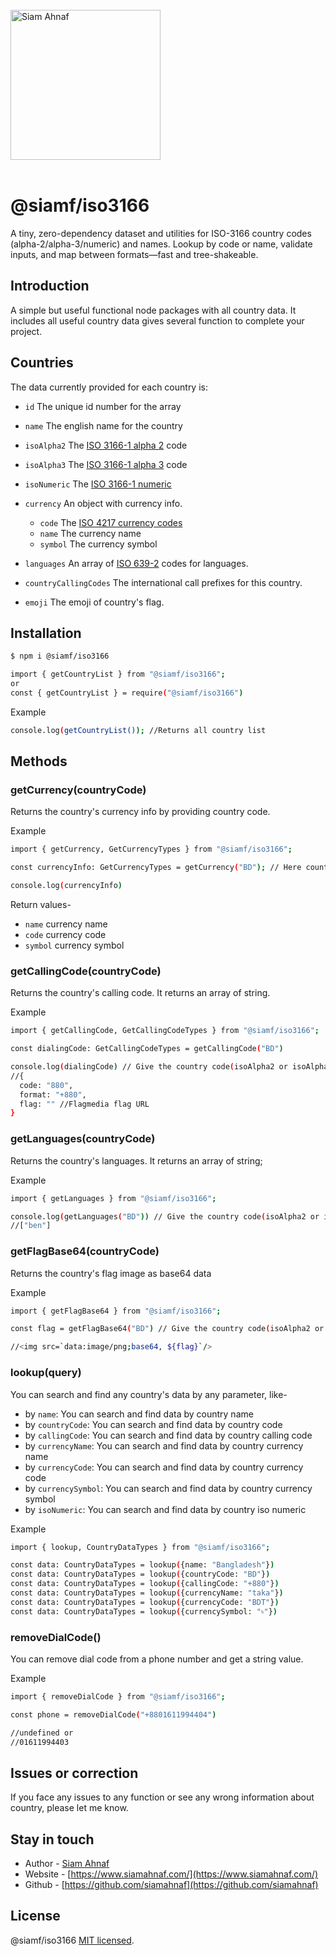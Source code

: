 <br/>
<picture>
  <source media="(prefers-color-scheme: dark)" srcset="https://res.cloudinary.com/dub0dpenl/image/upload/v1731780157/Personal%20Logo/logo-white_e6fujz.png">
  <source media="(prefers-color-scheme: light)" srcset="https://res.cloudinary.com/dub0dpenl/image/upload/v1731780152/Personal%20Logo/logo-dark_qqwrqu.png">
  <img alt="Siam Ahnaf" src="https://res.cloudinary.com/dub0dpenl/image/upload/v1731780152/Personal%20Logo/logo-dark_qqwrqu.png" height="auto" width="240">
</picture> 
<br/> <br/>

# @siamf/iso3166
A tiny, zero-dependency dataset and utilities for ISO-3166 country codes (alpha-2/alpha-3/numeric) and names. Lookup by code or name, validate inputs, and map between formats—fast and tree-shakeable.

## Introduction
A simple but useful functional node packages with all country data. It includes all useful country data gives several function to complete your project.


## Countries

The data currently provided for each country is:

  * `id` The unique id number for the array
  * `name` The english name for the country
  * `isoAlpha2` The [ISO 3166-1 alpha 2](http://en.wikipedia.org/wiki/ISO_3166-1_alpha-2) code
  * `isoAlpha3` The [ISO 3166-1 alpha 3](http://en.wikipedia.org/wiki/ISO_3166-1_alpha-3) code
  * `isoNumeric` The [ISO 3166-1 numeric](https://en.wikipedia.org/wiki/ISO_3166-1_numeric)
  * `currency` An object with currency info.
  
    - `code` The [ISO 4217 currency codes](http://en.wikipedia.org/wiki/ISO_4217)
    - `name` The currency name
    - `symbol` The currency symbol
  * `languages` An array of [ISO 639-2](http://en.wikipedia.org/wiki/ISO_639-2) codes for languages.
  * `countryCallingCodes` The international call prefixes for this country.
  * `emoji` The emoji of country's flag.

## Installation

```bash
$ npm i @siamf/iso3166
```
```bash
import { getCountryList } from "@siamf/iso3166";
or
const { getCountryList } = require("@siamf/iso3166")
```

Example

```bash
console.log(getCountryList()); //Returns all country list
```

## Methods
### getCurrency(countryCode)
Returns the country's currency info by providing country code.

Example
```bash
import { getCurrency, GetCurrencyTypes } from "@siamf/iso3166";

const currencyInfo: GetCurrencyTypes = getCurrency("BD"); // Here country code can be isoAlpha2 or isoAlpha3

console.log(currencyInfo)
```
Return values-
* `name` currency name
* `code` currency code
* `symbol` currency symbol

### getCallingCode(countryCode)
Returns the country's calling code. It returns an array of string.

Example
```bash
import { getCallingCode, GetCallingCodeTypes } from "@siamf/iso3166";

const dialingCode: GetCallingCodeTypes = getCallingCode("BD")

console.log(dialingCode) // Give the country code(isoAlpha2 or isoAlpha3)
//{
  code: "880",
  format: "+880",
  flag: "" //Flagmedia flag URL
}
```
### getLanguages(countryCode)
Returns the country's languages. It returns an array of string;

Example
```bash
import { getLanguages } from "@siamf/iso3166";

console.log(getLanguages("BD")) // Give the country code(isoAlpha2 or isoAlpha3)
//["ben"]
```

### getFlagBase64(countryCode)
Returns the country's flag image as base64 data

Example
```bash
import { getFlagBase64 } from "@siamf/iso3166";

const flag = getFlagBase64("BD") // Give the country code(isoAlpha2 or isoAlpha3)

//<img src=`data:image/png;base64, ${flag}`/>
```

### lookup(query)
You can search and find any country's data by any parameter, like-
* by `name`: You can search and find data by country name
* by `countryCode`: You can search and find data by country code
* by `callingCode`: You can search and find data by country calling code
* by `currencyName`: You can search and find data by country currency name
* by `currencyCode`: You can search and find data by country currency code
* by `currencySymbol`: You can search and find data by country currency symbol
* by `isoNumeric`: You can search and find data by country iso numeric

Example
```bash
import { lookup, CountryDataTypes } from "@siamf/iso3166";

const data: CountryDataTypes = lookup({name: "Bangladesh"})
const data: CountryDataTypes = lookup({countryCode: "BD"})
const data: CountryDataTypes = lookup({callingCode: "+880"})
const data: CountryDataTypes = lookup({currencyName: "taka"})
const data: CountryDataTypes = lookup({currencyCode: "BDT"})
const data: CountryDataTypes = lookup({currencySymbol: "৳"})
```

### removeDialCode()
You can remove dial code from a phone number and get a string value.

Example
```bash
import { removeDialCode } from "@siamf/iso3166";

const phone = removeDialCode("+8801611994404")

//undefined or
//01611994403
```

## Issues or correction
If you face any issues to any function or see any wrong information about country, please let me know.

## Stay in touch

- Author - [Siam Ahnaf](https://www.siamahnaf.com/)
- Website - [https://www.siamahnaf.com/](https://www.siamahnaf.com/)
- Github - [https://github.com/siamahnaf](https://github.com/siamahnaf)

## License

@siamf/iso3166 [MIT licensed](LICENSE).
